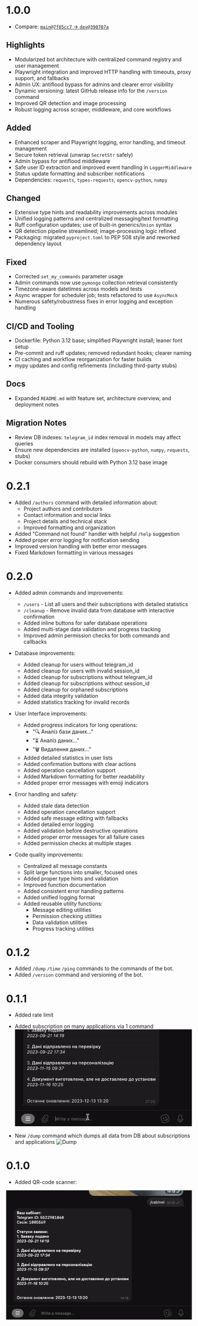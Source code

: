 # 1.0.0

- Compare: [`main@7f85cc7` → `dev@390707a`](https://github.com/mrAlexZT/passport-status-bot/compare/7f85cc7...390707a)

## Highlights
- Modularized bot architecture with centralized command registry and user management
- Playwright integration and improved HTTP handling with timeouts, proxy support, and fallbacks
- Admin UX: antiflood bypass for admins and clearer error visibility
- Dynamic versioning: latest GitHub release info for the `/version` command
- Improved QR detection and image processing
- Robust logging across scraper, middleware, and core workflows

## Added
- Enhanced scraper and Playwright logging, error handling, and timeout management
- Secure token retrieval (unwrap `SecretStr` safely)
- Admin bypass for antiflood middleware
- Safe user ID extraction and improved event handling in `LoggerMiddleware`
- Status update formatting and subscriber notifications
- Dependencies: `requests`, `types-requests`, `opencv-python`, `numpy`

## Changed
- Extensive type hints and readability improvements across modules
- Unified logging patterns and centralized messaging/text formatting
- Ruff configuration updates; use of built-in generics/`Union` syntax
- QR detection pipeline streamlined; image-processing logic refined
- Packaging: migrated `pyproject.toml` to PEP 508 style and reworked dependency layout

## Fixed
- Corrected `set_my_commands` parameter usage
- Admin commands now use `pymongo` collection retrieval consistently
- Timezone-aware datetimes across models and tests
- Async wrapper for scheduler job; tests refactored to use `AsyncMock`
- Numerous safety/robustness fixes in error logging and exception handling

## CI/CD and Tooling
- Dockerfile: Python 3.12 base; simplified Playwright install; leaner font setup
- Pre-commit and ruff updates; removed redundant hooks; clearer naming
- CI caching and workflow reorganization for faster builds
- mypy updates and config refinements (including third-party stubs)

## Docs
- Expanded `README.md` with feature set, architecture overview, and deployment notes

## Migration Notes
- Review DB indexes: `telegram_id` index removal in models may affect queries
- Ensure new dependencies are installed (`opencv-python`, `numpy`, `requests`, stubs)
- Docker consumers should rebuild with Python 3.12 base image


# 0.2.1

- Added `/authors` command with detailed information about:
    - Project authors and contributors
    - Contact information and social links
    - Project details and technical stack
    - Improved formatting and organization
- Added "Command not found" handler with helpful `/help` suggestion
- Added proper error logging for notification sending
- Improved version handling with better error messages
- Fixed Markdown formatting in various messages

# 0.2.0

- Added admin commands and improvements:
    - `/users` - List all users and their subscriptions with detailed statistics
    - `/cleanup` - Remove invalid data from database with interactive confirmation
    - Added inline buttons for safer database operations
    - Added multi-stage data validation and progress tracking
    - Improved admin permission checks for both commands and callbacks

- Database improvements:
    - Added cleanup for users without telegram_id
    - Added cleanup for users with invalid session_id
    - Added cleanup for subscriptions without telegram_id
    - Added cleanup for subscriptions without session_id
    - Added cleanup for orphaned subscriptions
    - Added data integrity validation
    - Added statistics tracking for invalid records

- User Interface improvements:
    - Added progress indicators for long operations:
        - "🔍 Аналіз бази даних..."
        - "⏳ Аналіз даних..."
        - "🗑 Видалення даних..."
    - Added detailed statistics in user lists
    - Added confirmation buttons with clear actions
    - Added operation cancellation support
    - Added Markdown formatting for better readability
    - Added proper error messages with emoji indicators

- Error handling and safety:
    - Added stale data detection
    - Added operation cancellation support
    - Added safe message editing with fallbacks
    - Added detailed error logging
    - Added validation before destructive operations
    - Added proper error messages for all failure cases
    - Added permission checks at multiple stages

- Code quality improvements:
    - Centralized all message constants
    - Split large functions into smaller, focused ones
    - Added proper type hints and validation
    - Improved function documentation
    - Added consistent error handling patterns
    - Added unified logging format
    - Added reusable utility functions:
        - Message editing utilities
        - Permission checking utilities
        - Data validation utilities
        - Progress tracking utilities

# 0.1.2

- Added `/dump` `/time` `/ping` commands to the commands of the bot.
- Added `/version` command and versioning of the bot.

# 0.1.1

- Added rate limit
- Added subscription on many applications via 1 command
  ![Subscriptions](assets/many_subs.gif)

- New `/dump` command which dumps all data from DB about subscriptions and applications
  ![Dump](assets/dump.gif)

# 0.1.0

- Added QR-code scanner:

![QR-code scanner](assets/qr_scanner.gif)
